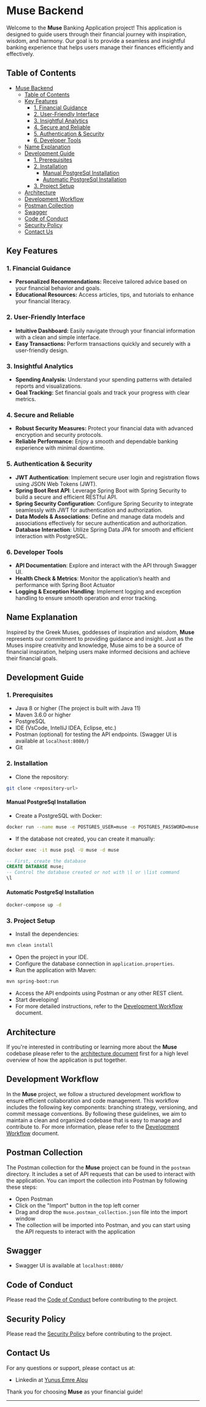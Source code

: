 # Muse Backend

Welcome to the **Muse** Banking Application project! This application is designed to guide users through their financial journey with inspiration, wisdom, and harmony. Our goal is to provide a seamless and insightful banking experience that helps users manage their finances efficiently and effectively.

## Table of Contents

- [Muse Backend](#muse-backend)
  - [Table of Contents](#table-of-contents)
  - [Key Features](#key-features)
    - [1. Financial Guidance](#1-financial-guidance)
    - [2. User-Friendly Interface](#2-user-friendly-interface)
    - [3. Insightful Analytics](#3-insightful-analytics)
    - [4. Secure and Reliable](#4-secure-and-reliable)
    - [5. Authentication & Security](#5-authentication--security)
    - [6. Developer Tools](#6-developer-tools)
  - [Name Explanation](#name-explanation)
  - [Development Guide](#development-guide)
    - [1. Prerequisites](#1-prerequisites)
    - [2. Installation](#2-installation)
      - [Manual PostgreSql Installation](#manual-postgresql-installation)
      - [Automatic PostgreSql Installation](#automatic-postgresql-installation)
    - [3. Project Setup](#3-project-setup)
  - [Architecture](#architecture)
  - [Development Workflow](#development-workflow)
  - [Postman Collection](#postman-collection)
  - [Swagger](#swagger)
  - [Code of Conduct](#code-of-conduct)
  - [Security Policy](#security-policy)
  - [Contact Us](#contact-us)

## Key Features

### 1. **Financial Guidance**

- **Personalized Recommendations:** Receive tailored advice based on your financial behavior and goals.
- **Educational Resources:** Access articles, tips, and tutorials to enhance your financial literacy.

### 2. **User-Friendly Interface**

- **Intuitive Dashboard:** Easily navigate through your financial information with a clean and simple interface.
- **Easy Transactions:** Perform transactions quickly and securely with a user-friendly design.

### 3. **Insightful Analytics**

- **Spending Analysis:** Understand your spending patterns with detailed reports and visualizations.
- **Goal Tracking:** Set financial goals and track your progress with clear metrics.

### 4. **Secure and Reliable**

- **Robust Security Measures:** Protect your financial data with advanced encryption and security protocols.
- **Reliable Performance:** Enjoy a smooth and dependable banking experience with minimal downtime.

### 5. **Authentication & Security**

- **JWT Authentication**: Implement secure user login and registration flows using JSON Web Tokens (JWT).
- **Spring Boot Rest API**: Leverage Spring Boot with Spring Security to build a secure and efficient RESTful API.
- **Spring Security Configuration**: Configure Spring Security to integrate seamlessly with JWT for authentication and authorization.
- **Data Models & Associations**: Define and manage data models and associations effectively for secure authentication and authorization.
- **Database Interaction**: Utilize Spring Data JPA for smooth and efficient interaction with PostgreSQL.

### 6. **Developer Tools**

- **API Documentation**: Explore and interact with the API through Swagger UI.
- **Health Check & Metrics**: Monitor the application’s health and performance with Spring Boot Actuator
- **Logging & Exception Handling**: Implement logging and exception handling to ensure smooth operation and error tracking.

## Name Explanation

Inspired by the Greek Muses, goddesses of inspiration and wisdom, **Muse** represents our commitment to providing guidance and insight. Just as the Muses inspire creativity and knowledge, Muse aims to be a source of financial inspiration, helping users make informed decisions and achieve their financial goals.

## Development Guide

### 1. Prerequisites

- Java 8 or higher (The project is built with Java 11)
- Maven 3.6.0 or higher
- PostgreSQL
- IDE (VsCode, IntelliJ IDEA, Eclipse, etc.)
- Postman (optional) for testing the API endpoints. (Swagger UI is available at `localhost:8080/`)
- Git

### 2. Installation

- Clone the repository:

```bash
git clone <repository-url>
```

#### Manual PostgreSql Installation

- Create a PostgreSQL with Docker:

```bash
docker run --name muse -e POSTGRES_USER=muse -e POSTGRES_PASSWORD=muse -e POSTGRES_DB=muse -p 5432:5432 -d postgres
```

- If the database not created, you can create it manually:

```bash
docker exec -it muse psql -U muse -d muse
```

```sql
-- First, create the database
CREATE DATABASE muse;
-- Control the database created or not with \l or \list command
\l
```

#### Automatic PostgreSql Installation

```bash
docker-compose up -d
```

### 3. Project Setup

- Install the dependencies:

```bash
mvn clean install
```

- Open the project in your IDE.
- Configure the database connection in `application.properties`.
- Run the application with Maven:

```bash
mvn spring-boot:run
```

- Access the API endpoints using Postman or any other REST client.
- Start developing!
- For more detailed instructions, refer to the [Development Workflow](docs/DEVELOPMENT_WORKFLOW.md) document.

## Architecture

If you're interested in contributing or learning more about the **Muse** codebase please refer to the [architecture document](docs/ARCHITECTURE.md) first for a high level overview of how the application is put together.

## Development Workflow

In the **Muse** project, we follow a structured development workflow to ensure efficient collaboration and code management. This workflow includes the following key components: branching strategy, versioning, and commit message conventions. By following these guidelines, we aim to maintain a clean and organized codebase that is easy to manage and contribute to. For more information, please refer to the [Development Workflow](docs/DEVELOPMENT_WORKFLOW.md) document.

## Postman Collection

The Postman collection for the **Muse** project can be found in the `postman` directory. It includes a set of API requests that can be used to interact with the application. You can import the collection into Postman by following these steps:

- Open Postman
- Click on the "Import" button in the top left corner
- Drag and drop the `muse.postman_collection.json` file into the import window
- The collection will be imported into Postman, and you can start using the API requests to interact with the application

## Swagger

- Swagger UI is available at `localhost:8080/`

## Code of Conduct

Please read the [Code of Conduct](CODE_OF_CONDUCT.md) before contributing to the project.

## Security Policy

Please read the [Security Policy](SECURITY.md) before contributing to the project.

## Contact Us

For any questions or support, please contact us at:

- Linkedin at [Yunus Emre Alpu](https://www.linkedin.com/in/yunus-emre-alpu-5b1496151/)

Thank you for choosing **Muse** as your financial guide!

---
